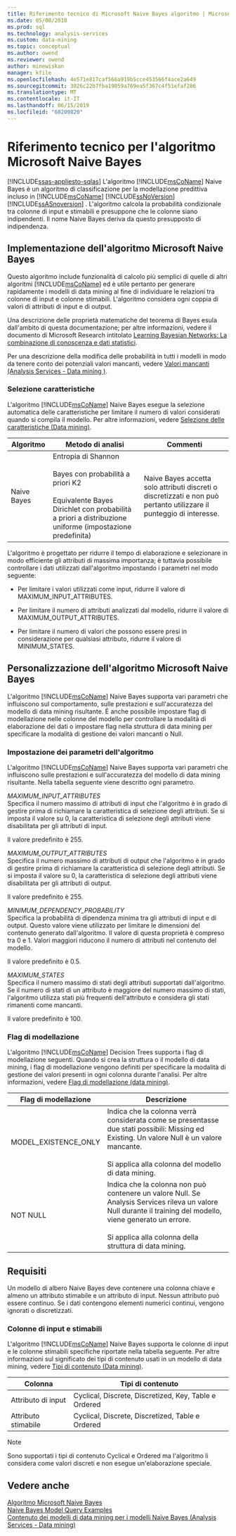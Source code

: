 ```yaml
---
title: Riferimento tecnico di Microsoft Naive Bayes algoritmo | Microsoft Docs
ms.date: 05/08/2018
ms.prod: sql
ms.technology: analysis-services
ms.custom: data-mining
ms.topic: conceptual
ms.author: owend
ms.reviewer: owend
author: minewiskan
manager: kfile
ms.openlocfilehash: 4e571e817caf566a919b5cce453566f4ace2a649
ms.sourcegitcommit: 3026c22b7fba19059a769ea5f367c4f51efaf286
ms.translationtype: MT
ms.contentlocale: it-IT
ms.lasthandoff: 06/15/2019
ms.locfileid: "68209820"
---
```

# <a name="microsoft-naive-bayes-algorithm-technical-reference"></a>Riferimento tecnico per l'algoritmo Microsoft Naive Bayes
[!INCLUDE[ssas-appliesto-sqlas](../../includes/ssas-appliesto-sqlas.md)]
  L'algoritmo [!INCLUDE[msCoName](../../includes/msconame-md.md)] Naive Bayes è un algoritmo di classificazione per la modellazione predittiva incluso in [!INCLUDE[msCoName](../../includes/msconame-md.md)] [!INCLUDE[ssNoVersion](../../includes/ssnoversion-md.md)] [!INCLUDE[ssASnoversion](../../includes/ssasnoversion-md.md)] . L'algoritmo calcola la probabilità condizionale tra colonne di input e stimabili e presuppone che le colonne siano indipendenti. Il nome Naive Bayes deriva da questo presupposto di indipendenza.  
  
## <a name="implementation-of-the-microsoft-naive-bayes-algorithm"></a>Implementazione dell'algoritmo Microsoft Naive Bayes  
 Questo algoritmo include funzionalità di calcolo più semplici di quelle di altri algoritmi [!INCLUDE[msCoName](../../includes/msconame-md.md)] ed è utile pertanto per generare rapidamente i modelli di data mining al fine di individuare le relazioni tra colonne di input e colonne stimabili. L'algoritmo considera ogni coppia di valori di attributi di input e di output.  
  
 Una descrizione delle proprietà matematiche del teorema di Bayes esula dall'ambito di questa documentazione; per altre informazioni, vedere il documento di Microsoft Research intitolato [Learning Bayesian Networks: La combinazione di conoscenza e dati statistici](http://go.microsoft.com/fwlink/?LinkId=207029).  
  
 Per una descrizione della modifica delle probabilità in tutti i modelli in modo da tenere conto dei potenziali valori mancanti, vedere [Valori mancanti &#40;Analysis Services - Data mining &#41;](../../analysis-services/data-mining/missing-values-analysis-services-data-mining.md).  
  
### <a name="feature-selection"></a>Selezione caratteristiche  
 L'algoritmo [!INCLUDE[msCoName](../../includes/msconame-md.md)] Naive Bayes esegue la selezione automatica delle caratteristiche per limitare il numero di valori considerati quando si compila il modello. Per altre informazioni, vedere [Selezione delle caratteristiche &#40;Data mining&#41;](../../analysis-services/data-mining/feature-selection-data-mining.md).  
  
|Algoritmo|Metodo di analisi|Commenti|  
|---------------|------------------------|--------------|  
|Naive Bayes|Entropia di Shannon<br /><br /> Bayes con probabilità a priori K2<br /><br /> Equivalente Bayes Dirichlet con probabilità a priori a distribuzione uniforme (impostazione predefinita)|Naive Bayes accetta solo attributi discreti o discretizzati e non può pertanto utilizzare il punteggio di interesse.|  
  
 L'algoritmo è progettato per ridurre il tempo di elaborazione e selezionare in modo efficiente gli attributi di massima importanza; è tuttavia possibile controllare i dati utilizzati dall'algoritmo impostando i parametri nel modo seguente:  
  
-   Per limitare i valori utilizzati come input, ridurre il valore di MAXIMUM_INPUT_ATTRIBUTES.  
  
-   Per limitare il numero di attributi analizzati dal modello, ridurre il valore di MAXIMUM_OUTPUT_ATTRIBUTES.  
  
-   Per limitare il numero di valori che possono essere presi in considerazione per qualsiasi attributo, ridurre il valore di MINIMUM_STATES.  
  
## <a name="customizing-the-naive-bayes-algorithm"></a>Personalizzazione dell'algoritmo Microsoft Naive Bayes  
 L'algoritmo [!INCLUDE[msCoName](../../includes/msconame-md.md)] Naive Bayes supporta vari parametri che influiscono sul comportamento, sulle prestazioni e sull'accuratezza del modello di data mining risultante. È anche possibile impostare flag di modellazione nelle colonne del modello per controllare la modalità di elaborazione dei dati o impostare flag nella struttura di data mining per specificare la modalità di gestione dei valori mancanti o Null.  
  
### <a name="setting-algorithm-parameters"></a>Impostazione dei parametri dell'algoritmo  
 L'algoritmo [!INCLUDE[msCoName](../../includes/msconame-md.md)] Naive Bayes supporta vari parametri che influiscono sulle prestazioni e sull'accuratezza del modello di data mining risultante. Nella tabella seguente viene descritto ogni parametro.  
  
 *MAXIMUM_INPUT_ATTRIBUTES*  
 Specifica il numero massimo di attributi di input che l'algoritmo è in grado di gestire prima di richiamare la caratteristica di selezione degli attributi. Se si imposta il valore su 0, la caratteristica di selezione degli attributi viene disabilitata per gli attributi di input.  
  
 Il valore predefinito è 255.  
  
 *MAXIMUM_OUTPUT_ATTRIBUTES*  
 Specifica il numero massimo di attributi di output che l'algoritmo è in grado di gestire prima di richiamare la caratteristica di selezione degli attributi. Se si imposta il valore su 0, la caratteristica di selezione degli attributi viene disabilitata per gli attributi di output.  
  
 Il valore predefinito è 255.  
  
 *MINIMUM_DEPENDENCY_PROBABILITY*  
 Specifica la probabilità di dipendenza minima tra gli attributi di input e di output. Questo valore viene utilizzato per limitare le dimensioni del contenuto generato dall'algoritmo. Il valore di questa proprietà è compreso tra 0 e 1. Valori maggiori riducono il numero di attributi nel contenuto del modello.  
  
 Il valore predefinito è 0.5.  
  
 *MAXIMUM_STATES*  
 Specifica il numero massimo di stati degli attributi supportati dall'algoritmo. Se il numero di stati di un attributo è maggiore del numero massimo di stati, l'algoritmo utilizza stati più frequenti dell'attributo e considera gli stati rimanenti come mancanti.  
  
 Il valore predefinito è 100.  
  
### <a name="modeling-flags"></a>Flag di modellazione  
 L'algoritmo [!INCLUDE[msCoName](../../includes/msconame-md.md)] Decision Trees supporta i flag di modellazione seguenti. Quando si crea la struttura o il modello di data mining, i flag di modellazione vengono definiti per specificare la modalità di gestione dei valori presenti in ogni colonna durante l'analisi. Per altre informazioni, vedere [Flag di modellazione &#40;data mining&#41;](../../analysis-services/data-mining/modeling-flags-data-mining.md).  
  
|Flag di modellazione|Descrizione|  
|-------------------|-----------------|  
|MODEL_EXISTENCE_ONLY|Indica che la colonna verrà considerata come se presentasse due stati possibili: Missing ed Existing. Un valore Null è un valore mancante.<br /><br /> Si applica alla colonna del modello di data mining.|  
|NOT NULL|Indica che la colonna non può contenere un valore Null. Se Analysis Services rileva un valore Null durante il training del modello, viene generato un errore.<br /><br /> Si applica alla colonna della struttura di data mining.|  
  
## <a name="requirements"></a>Requisiti  
 Un modello di albero Naive Bayes deve contenere una colonna chiave e almeno un attributo stimabile e un attributo di input. Nessun attributo può essere continuo. Se i dati contengono elementi numerici continui, vengono ignorati o discretizzati.  
  
### <a name="input-and-predictable-columns"></a>Colonne di input e stimabili  
 L'algoritmo [!INCLUDE[msCoName](../../includes/msconame-md.md)] Naive Bayes supporta le colonne di input e le colonne stimabili specifiche riportate nella tabella seguente. Per altre informazioni sul significato dei tipi di contenuto usati in un modello di data mining, vedere [Tipi di contenuto &#40;Data mining&#41;](../../analysis-services/data-mining/content-types-data-mining.md).  
  
|Colonna|Tipi di contenuto|  
|------------|-------------------|  
|Attributo di input|Cyclical, Discrete, Discretized, Key, Table e Ordered|  
|Attributo stimabile|Cyclical, Discrete, Discretized, Table e Ordered|  
  
> [!NOTE]  
>  Sono supportati i tipi di contenuto Cyclical e Ordered ma l'algoritmo li considera come valori discreti e non esegue un'elaborazione speciale.  
  
## <a name="see-also"></a>Vedere anche  
 [Algoritmo Microsoft Naive Bayes](../../analysis-services/data-mining/microsoft-naive-bayes-algorithm.md)   
 [Naive Bayes Model Query Examples](../../analysis-services/data-mining/naive-bayes-model-query-examples.md)   
 [Contenuto dei modelli di data mining per i modelli Naïve Bayes &#40;Analysis Services - Data mining&#41;](../../analysis-services/data-mining/mining-model-content-for-naive-bayes-models-analysis-services-data-mining.md)  
  
  
